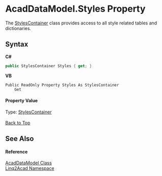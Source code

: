 # AcadDataModel.Styles Property 
 

The <a href="T_Linq2Acad_StylesContainer.md#StylesContainer-Class">StylesContainer</a> class provides access to all style related tables and dictionaries.

## Syntax

**C#**<br />
``` C#
public StylesContainer Styles { get; }
```

**VB**<br />
``` VB
Public ReadOnly Property Styles As StylesContainer
	Get
```


#### Property Value
Type: <a href="T_Linq2Acad_StylesContainer.md#StylesContainer-Class">StylesContainer</a>
<br/><br/><a href="#AcadDataModelStyles-Property">Back to Top</a>

## See Also


#### Reference
<a href="T_Linq2Acad_AcadDataModel.md#AcadDataModel-Class">AcadDataModel Class</a><br /><a href="N_Linq2Acad.md#Linq2Acad-Namespace">Linq2Acad Namespace</a><br />
